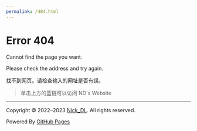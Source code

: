 ```yaml
---
permalink: /404.html
---
```


# Error 404
Cannot find the page you want.

Please check the address and try again.

找不到网页。请检查输入的网址是否有误。

> 单击上方的蓝链可以访问 ND's Website

--- 

  
 Copyright © 2022–2023 [Nick_DL](https://nick-dl.github.io). All rights reserved.

 Powered By [GitHub Pages](https://pages.github.com/)
